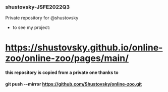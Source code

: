 ### shustovsky-JSFE2022Q3
Private repository for @shustovsky
- to see my project:
# https://shustovsky.github.io/online-zoo/online-zoo/pages/main/ 

#### this repository is copied from a private one thanks to 
#### git push --mirror https://github.com/Shustovsky/online-zoo.git
